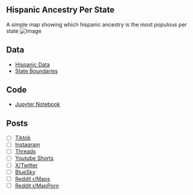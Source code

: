 ## Hispanic Ancestry Per State
A simple map showing which hispanic ancestry is the most populous per state
![Image](https://drive.google.com/uc?export=view&id=)

## Data
* [Hispanic Data](https://data.census.gov/table/ACSDT1Y2023.B03001)
* [State Boundaries](https://www.census.gov/geographies/mapping-files/time-series/geo/carto-boundary-file.html)

## Code
* [Jupyter Notebook](FormatData.ipynb)

## Posts
- [ ] [Tiktok]()
- [ ] [Instagram]()
- [ ] [Threads]()
- [ ] [Youtube Shorts]()
- [ ] [X/Twitter]()
- [ ] [BlueSky]()
- [ ] [Reddit r/Maps]()
- [ ] [Reddit r/MapPorn]()
